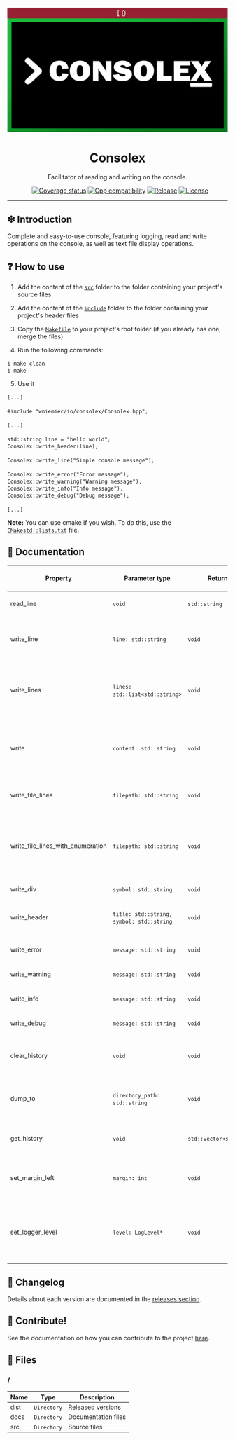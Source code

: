 ![](https://github.com/wniemiec-io-cpp/consolex/blob/master/docs/img/logo/logo.jpg)

<h1 align='center'>Consolex</h1>
<p align='center'>Facilitator of reading and writing on the console.</p>
<p align="center">
	<a href="https://github.com/wniemiec-io-cpp/consolex/actions/workflows/windows.yml"><img src="https://github.com/wniemiec-io-cpp/consolex/actions/workflows/windows.yml/badge.svg" alt=""></a>
	<a href="https://github.com/wniemiec-io-cpp/consolex/actions/workflows/macos.yml"><img src="https://github.com/wniemiec-io-cpp/consolex/actions/workflows/macos.yml/badge.svg" alt=""></a>
	<a href="https://github.com/wniemiec-io-cpp/consolex/actions/workflows/ubuntu.yml"><img src="https://github.com/wniemiec-io-cpp/consolex/actions/workflows/ubuntu.yml/badge.svg" alt=""></a>
	<a href="https://codecov.io/gh/wniemiec-io-cpp/consolex"><img src="https://codecov.io/gh/wniemiec-io-cpp/consolex/branch/master/graph/badge.svg?token=R2SFS4SP86" alt="Coverage status"></a>
	<a href="https://docs.microsoft.com/en-us/cpp/"><img src="https://img.shields.io/badge/C++-17+-D0008F.svg" alt="Cpp compatibility"></a>
	<a href="https://github.com/wniemiec-io-cpp/consolex/releases"><img src="https://img.shields.io/github/v/release/wniemiec-io-cpp/consolex" alt="Release"></a>
	<a href="https://github.com/wniemiec-io-cpp/consolex/blob/master/LICENSE"><img src="https://img.shields.io/github/license/wniemiec-io-cpp/consolex" alt="License"></a>
</p>
<hr />

## ❇ Introduction
Complete and easy-to-use console, featuring logging, read and write operations on the console, as well as text file display operations.

## ❓ How to use
1. Add the content of the [`src`](https://github.com/wniemiec-io-cpp/consolex/blob/master/src) folder to the folder containing your project's source files

2. Add the content of the [`include`](https://github.com/wniemiec-io-cpp/consolex/blob/master/include) folder to the folder containing your project's header files

3. Copy the [`Makefile`](https://github.com/wniemiec-io-cpp/consolex/blob/master/Makefile) to your project's root folder (if you already has one, merge the files)

4. Run the following commands:
```
$ make clean
$ make
```

5. Use it
```
[...]

#include "wniemiec/io/consolex/Consolex.hpp";

[...]

std::string line = "hello world";
Consolex::write_header(line);

Consolex::write_line("Simple console message");

Consolex::write_error("Error message");
Consolex::write_warning("Warning message");
Consolex::write_info("Info message");
Consolex::write_debug("Debug message");

[...]
```

**Note:** You can use cmake if you wish. To do this, use the [`CMakestd::lists.txt`](https://github.com/wniemiec-io-cpp/consolex/blob/master/CMakestd::lists.txt) file.

## 📖 Documentation
|        Property        |Parameter type|Return type|Description|Default parameter value|
|----------------|-------------------------------|-----|------------------------|--------|
|read_line |`void`|`std::string`|Reads a line from console| - |
|write_line |`line: std::string`|`void`|Write a line on the console, putting a line break at the end| - |
|write_lines |`lines: std::list<std::string>`|`void`|Write lines on the console, putting a line break at the end of each line| - |
|write |`content: std::string`|`void`|Writes a content on the console without putting a line break at the end of each line| - |
|write_file_lines | `filepath: std::string`|`void`|Write lines from a text file to the console| - |
|write_file_lines_with_enumeration | `filepath: std::string`|`void`|Write lines from a text file to the console. Besides, it shows the line number of each line on the left| - |
|write_div | `symbol: std::string`|`void`|Writes a division line| `"-"` |
|write_header | `title: std::string, symbol: std::string`|`void`|Writes a title between two dividers| - , `"-"`|
|write_error | `message: std::string`|`void`|Displays an error message.| - |
|write_warning | `message: std::string`|`void`|Displays a warning message.| - |
|write_info | `message: std::string`|`void`|Displays an info message. - |
|write_debug | `message: std::string`|`void`|Displays a debug message.| - |
|clear_history | `void`|`void`|Clears the history of messages sent to the console| - |
|dump_to | `directory_path: std::string`|`void`|Exports the history of messages sent to the console to a file| - |
|get_history | `void`|`std::vector<std::string>`|Gets messages sent to the console| - |
|set_margin_left | `margin: int`|`void`|Defines the distance between messages and the log level tag| - |
|set_logger_level | `level: LogLevel*`|`void`|Sets log level. The level defines what type of message will be displayed| - |


## 🚩 Changelog
Details about each version are documented in the [releases section](https://github.com/williamniemiec/wniemiec-io-cpp/consolex/releases).

## 🤝 Contribute!
See the documentation on how you can contribute to the project [here](https://github.com/wniemiec-io-cpp/consolex/blob/master/CONTRIBUTING.md).

## 📁 Files

### /
|        Name        |Type|Description|
|----------------|-------------------------------|-----------------------------|
|dist |`Directory`|Released versions|
|docs |`Directory`|Documentation files|
|src     |`Directory`| Source files|
